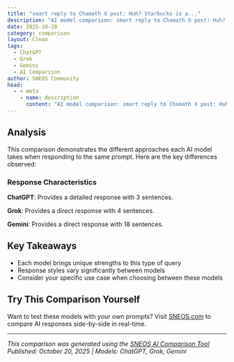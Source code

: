 ```yaml
---
title: "smart reply to Chamath X post: Huh? Starbucks is a..."
description: "AI model comparison: smart reply to Chamath X post: Huh? Starbucks is a retail sugar company.   If he is serious, here is..."
date: 2025-10-20
category: comparison
layout: Clean
tags:
  - ChatGPT
  - Grok
  - Gemini
  - AI Comparison
author: SNEOS Community
head:
  - - meta
    - name: description
      content: "AI model comparison: smart reply to Chamath X post: Huh? Starbucks is a retail sugar company.   If he is serious, here is what it would mean ..."
---
```


<ChatComparison
  title="smart reply to Chamath X post: Huh? Starbucks is a..."
  prompt="smart reply to Chamath X post: Huh? Starbucks is a retail sugar company. &#10;&#10;If he is serious, here is what it would mean to be “all in on AI”:&#10;&#10;A) all drinks made by robots by 2030 (Optimus or Figure)&#10;&#10;B) deprecating legacy Software Industrial Complex licenses (SBUX is probably paying billions per year in software licenses)&#10;&#10;C) all corporate software rebuilt using a modern SDLC (corollary to B, rebuild everything to be custom, easy to maintain and migrate)&#10;&#10;D) add Starlink to every location, give away Wifi, cut prices by 25% and grow &#10;&#10;E) RIF 50% headcount if A-D don’t work"
  :responses='{
    "ChatGPT": "Smart reply to Chamath X:\n\n\u0022Absolutely, Starbucks might seem like just a \u2018retail sugar company,\u2019 but going \u2018all in on AI\u2019 would mean nothing less than a full-scale transformation \u2014 from robot baristas (Optimus or Figure) by 2030, scrapping legacy software licenses to rebuild everything with a modern SDLC, to leveraging Starlink for ultra-fast WiFi and slashing prices to drive growth. Otherwise, it\u2019s tough to justify billions spent on software and a bloated headcount without a serious AI-powered efficiency play. If Starbucks isn\u2019t ready for that radical shift, then \u2018all in on AI\u2019 is just a catchy phrase.\u0022",
    "Grok": "Fascinating blueprint, @chamath. Starbucks \u0022all in on AI\u0022 could indeed turbocharge margins\u2014robots slinging lattes, slashing SaaS bloat, and Starlink-fueled free WiFi turning stores into digital hubs. But E) feels like the real wildcard: if A-D land, do you even need the RIF, or does AI just redefine the workforce entirely? Optimus says yes. \uD83D\uDE80",
    "Gemini": "Here are a few smart replies to Chamath\u0027s X post, playing on the points you\u0027ve raised:\n\n**Reply 1 (Sarcastic/Critical):**\n\n\u003E \u0022All in on AI\u0022 at Starbucks meaning robots slinging Frappuccinos by 2030? \uD83D\uDE02 Maybe focus on fixing the app first. Your points A-E are more like a complete business overhaul, not just slapping AI on top.\n\n**Reply 2 (Direct/Business-Focused):**\n\n\u003E Interesting take on what \u0022all in on AI\u0022 could mean for Starbucks. A-D are pretty radical. The real question is, what\u0027s the ROI timeline for that level of investment vs. sticking to the sugar-pushing status quo?\n\n**Reply 3 (Humorous/Provocative):**\n\n\u003E Starbucks \u0022all in on AI\u0022 = Skynet barista edition? Love the Starlink \u002B 25% price cut idea, though. That\u0027s the kind of AI disruption I can get behind. Also, let\u0027s be real, point E is probably already in the board deck. \u2615\uFE0F\uD83E\uDD16\n\n**Reply 4 (Slightly Agreeing/Constructive):**\n\n\u003E I agree that Starbucks going \u0022all in on AI\u0022 would require a massive shift. Your points are a good thought experiment. Deprecating legacy licenses (B) and rebuilding with a modern SDLC (C) would be huge wins, AI or not. The rest is...ambitious.\n"
  }'
  published-date="13:12"
/>

## Analysis

This comparison demonstrates the different approaches each AI model takes when responding to the same prompt. Here are the key differences observed:

### Response Characteristics

**ChatGPT**: Provides a detailed response with 3 sentences. 

**Grok**: Provides a direct response with 4 sentences. 

**Gemini**: Provides a direct response with 18 sentences. 

## Key Takeaways

- Each model brings unique strengths to this type of query
- Response styles vary significantly between models
- Consider your specific use case when choosing between these models

## Try This Comparison Yourself

Want to test these models with your own prompts? Visit [SNEOS.com](https://sneos.com) to compare AI responses side-by-side in real-time.

---

*This comparison was generated using the [SNEOS AI Comparison Tool](https://sneos.com)*
*Published: October 20, 2025 | Models: ChatGPT, Grok, Gemini*
